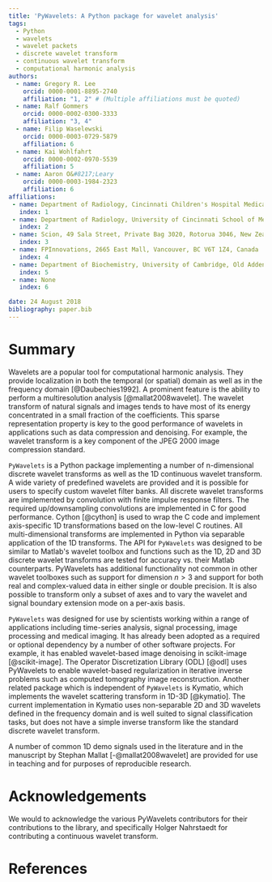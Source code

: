 ```yaml
---
title: 'PyWavelets: A Python package for wavelet analysis'
tags:
  - Python
  - wavelets
  - wavelet packets
  - discrete wavelet transform
  - continuous wavelet transform
  - computational harmonic analysis
authors:
  - name: Gregory R. Lee
    orcid: 0000-0001-8895-2740
    affiliation: "1, 2" # (Multiple affiliations must be quoted)
  - name: Ralf Gommers
    orcid: 0000-0002-0300-3333
    affiliation: "3, 4"
  - name: Filip Waselewski
    orcid: 0000-0003-0729-5879
    affiliation: 6
  - name: Kai Wohlfahrt
    orcid: 0000-0002-0970-5539
    affiliation: 5
  - name: Aaron O&#8217;Leary
    orcid: 0000-0003-1984-2323
    affiliation: 6
affiliations:
 - name: Department of Radiology, Cincinnati Children's Hospital Medical Center, Cincinnati, OH, USA
   index: 1
 - name: Department of Radiology, University of Cincinnati School of Medicine, Cincinnati, OH, USA
   index: 2
 - name: Scion, 49 Sala Street, Private Bag 3020, Rotorua 3046, New Zealand
   index: 3
 - name: FPInnovations, 2665 East Mall, Vancouver, BC V6T 1Z4, Canada
   index: 4
 - name: Department of Biochemistry, University of Cambridge, Old Addenbrookes Site, 80 Tennis Court Road, Cambridge, CB2 1GA, United Kingdom
   index: 5
 - name: None
   index: 6

date: 24 August 2018
bibliography: paper.bib
---
```


# Summary

Wavelets are a popular tool for computational harmonic analysis. They provide
localization in both the temporal (or spatial) domain as well as in the
frequency domain [@Daubechies1992]. A prominent feature is the ability to
perform a multiresolution analysis [@mallat2008wavelet]. The wavelet transform
of natural signals and images tends to have most of its energy concentrated in
a small fraction of the coefficients. This sparse representation property is
key to the good performance of wavelets in applications such as data
compression and denoising. For example, the wavelet transform is a key
component of the JPEG 2000 image compression standard.

``PyWavelets`` is a Python package implementing a number of n-dimensional
discrete wavelet transforms as well as the 1D continuous wavelet transform. A
wide variety of predefined wavelets are provided and it is possible for users
to specify custom wavelet filter banks. All discrete wavelet transforms are
implemented by convolution with finite impulse response filters. The required
up/downsampling convolutions are implemented in C for good performance.
Cython [@cython] is used to wrap the C code and implement axis-specific 1D
transformations based on the low-level C routines. All multi-dimensional
transforms are implemented in Python via separable application of the 1D
transforms. The API for ``PyWavelets`` was designed to be similar to Matlab's
wavelet toolbox and functions such as the 1D, 2D and 3D discrete wavelet
transforms are tested for accuracy vs. their Matlab counterparts. PyWavelets
has additional functionality not common in other wavelet toolboxes such as
support for dimension $n > 3$ and support for both real and complex-valued
data in either single or double precision. It is also possible to transform
only a subset of axes and to vary the wavelet and signal boundary extension
mode on a per-axis basis.

``PyWavelets`` was designed for use by scientists working within a range of
applications including time-series analysis, signal processing, image
processing and medical imaging. It has already been adopted as a required
or optional dependency by a number of other software projects. For example,
it has enabled wavelet-based image denoising in scikit-image [@scikit-image].
The Operator Discretization Library (ODL) [@odl] uses PyWavelets to enable
wavelet-based regularization in iterative inverse problems such as computed
tomography image reconstruction. Another related package which is independent
of ``PyWavelets`` is Kymatio, which implements the wavelet scattering
transform in 1D-3D [@kymatio]. The current implementation in Kymatio uses
non-separable 2D and 3D wavelets defined in the frequency domain and is well
suited to signal classification tasks, but does not have a simple inverse
transform like the standard discrete wavelet transform.

A number of common 1D demo signals used in the literature and in the manuscript
by Stephan Mallat [-@mallat2008wavelet] are provided for use in teaching and for
purposes of reproducible research.

# Acknowledgements

We would to acknowledge the various PyWavelets contributors for their
contributions to the library, and specifically Holger Nahrstaedt for
contributing a continuous wavelet transform.

# References
